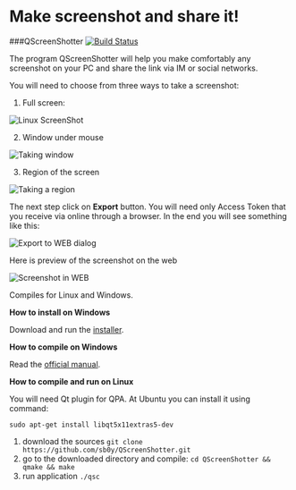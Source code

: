 # Make screenshot and share it!
###QScreenShotter [![Build Status](https://travis-ci.org/sb0y/QScreenShotter.svg?branch=master)](https://travis-ci.org/sb0y/QScreenShotter)

The program QScreenShotter will help you make comfortably any screenshot on your PC and share the link via IM or social networks.

You will need to choose from three ways to take a screenshot:

1. Full screen:

![Linux ScreenShot](http://cs622530.vk.me/v622530253/28df9/0f03mqfKa3I.jpg)

2. Window under mouse

![Taking window](http://cs622530.vk.me/v622530253/28e51/6xpPxV88Ei4.jpg) 

3. Region of the screen

![Taking a region](http://cs622530.vk.me/v622530253/28e64/RRTlbbyZ-gs.jpg)

The next step click on **Export** button. You will need only Access Token that you receive via online through a browser. In the end you will see something like this:

![Export to WEB dialog](http://cs622530.vk.me/v622530253/28e07/INFcsOu_LrY.jpg)

Here is preview of the screenshot on the web

![Screenshot in WEB](http://cs622530.vk.me/v622530253/28e6e/FKaFhmw9mkU.jpg)

Сompiles for Linux and Windows.

**How to install on Windows**

Download and run the [installer](https://github.com/sb0y/QScreenShotter/releases/download/0.5b/QScreenShotterInstall.exe).

**How to compile on Windows**

Read the [official manual](http://wiki.qt.io/How-to-build-a-static-Qt-for-Windows-MinGW).

**How to compile and run on Linux**

You will need Qt plugin for QPA. At Ubuntu you can install it using command:

`sudo apt-get install libqt5x11extras5-dev`

1. download the sources `git clone https://github.com/sb0y/QScreenShotter.git`
2. go to the downloaded directory and compile: `cd QScreenShotter && qmake && make`
3. run application `./qsc`
